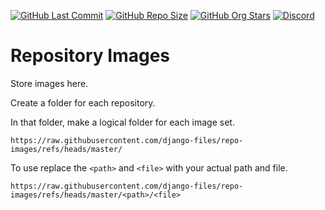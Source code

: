 [![GitHub Last Commit](https://img.shields.io/github/last-commit/django-files/repo-images?logo=github&label=updated)](https://github.com/django-files/repo-images/pulse)
[![GitHub Repo Size](https://img.shields.io/github/repo-size/django-files/repo-images?logo=bookstack&logoColor=white&label=repo%20size)](https://github.com/django-files/repo-images)
[![GitHub Org Stars](https://img.shields.io/github/stars/django-files?style=flat&logo=github&label=org%20stars)](https://github.com/django-files)
[![Discord](https://img.shields.io/discord/899171661457293343?logo=discord&logoColor=white&label=discord&color=7289da)](https://discord.gg/wXy6m2X8wY)

# Repository Images

Store images here.

Create a folder for each repository.

In that folder, make a logical folder for each image set.

```shell
https://raw.githubusercontent.com/django-files/repo-images/refs/heads/master/
```

To use replace the `<path>` and `<file>` with your actual path and file.

```shell
https://raw.githubusercontent.com/django-files/repo-images/refs/heads/master/<path>/<file>
```
